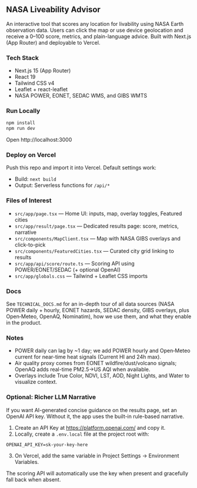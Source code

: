 ## NASA Liveability Advisor

An interactive tool that scores any location for livability using NASA Earth observation data. Users can click the map or use device geolocation and receive a 0–100 score, metrics, and plain-language advice. Built with Next.js (App Router) and deployable to Vercel.

### Tech Stack
- Next.js 15 (App Router)
- React 19
- Tailwind CSS v4
- Leaflet + react-leaflet
- NASA POWER, EONET, SEDAC WMS, and GIBS WMTS

### Run Locally
```bash
npm install
npm run dev
```
Open http://localhost:3000

### Deploy on Vercel
Push this repo and import it into Vercel. Default settings work:
- Build: `next build`
- Output: Serverless functions for `/api/*`

### Files of Interest
- `src/app/page.tsx` — Home UI: inputs, map, overlay toggles, Featured cities
- `src/app/result/page.tsx` — Dedicated results page: score, metrics, narrative
- `src/components/MapClient.tsx` — Map with NASA GIBS overlays and click-to-pick
- `src/components/FeaturedCities.tsx` — Curated city grid linking to results
- `src/app/api/score/route.ts` — Scoring API using POWER/EONET/SEDAC (+ optional OpenAI)
- `src/app/globals.css` — Tailwind + Leaflet CSS imports

### Docs
See `TECHNICAL_DOCS.md` for an in-depth tour of all data sources (NASA POWER daily + hourly, EONET hazards, SEDAC density, GIBS overlays, plus Open‑Meteo, OpenAQ, Nominatim), how we use them, and what they enable in the product.

### Notes
- POWER daily can lag by ~1 day; we add POWER hourly and Open‑Meteo current for near-time heat signals (Current HI and 24h max).
- Air quality proxy comes from EONET wildfire/dust/volcano signals; OpenAQ adds real-time PM2.5→US AQI when available.
- Overlays include True Color, NDVI, LST, AOD, Night Lights, and Water to visualize context.

### Optional: Richer LLM Narrative
If you want AI-generated concise guidance on the results page, set an OpenAI API key. Without it, the app uses the built-in rule-based narrative.

1) Create an API Key at https://platform.openai.com/ and copy it.
2) Locally, create a `.env.local` file at the project root with:

```
OPENAI_API_KEY=sk-your-key-here
```

3) On Vercel, add the same variable in Project Settings → Environment Variables.

The scoring API will automatically use the key when present and gracefully fall back when absent.
